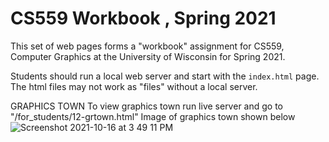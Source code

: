 # CS559 Workbook , Spring 2021

This set of web pages forms a "workbook" assignment for 
CS559, Computer Graphics at the University of Wisconsin for Spring 2021.

Students should run a local web server and start with the `index.html` page.
The html files may not work as "files" without a local server.

GRAPHICS TOWN
To view graphics town run live server and go to "/for_students/12-grtown.html"
Image of graphics town shown below 
![Screenshot 2021-10-16 at 3 49 11 PM](https://user-images.githubusercontent.com/61365079/137601884-b89b05ad-86ad-464e-988c-57d071931356.png)
